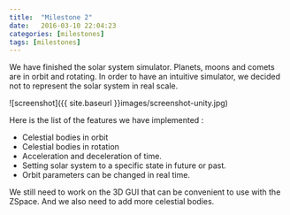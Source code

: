 ```yaml
---
title:  "Milestone 2"
date:   2016-03-10 22:04:23
categories: [milestones]
tags: [milestones]
---
```


We have finished the solar system simulator. Planets, moons and comets are in orbit and rotating. In order to have an intuitive simulator, we decided not to represent the solar system in real scale.

![screenshot]({{ site.baseurl }}images/screenshot-unity.jpg)

Here is the list of the features we have implemented :

- Celestial bodies in orbit
- Celestial bodies in rotation
- Acceleration and deceleration of time.
- Setting solar system to a specific state in future or past.
- Orbit parameters can be changed in real time.

We still need to work on the 3D GUI that can be convenient to use with the ZSpace. And we also need to add more celestial bodies.
